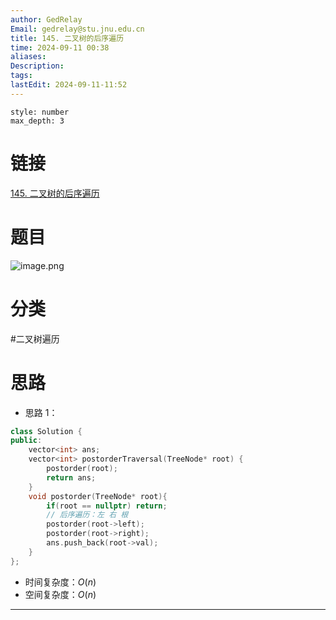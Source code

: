 ```yaml
---
author: GedRelay
Email: gedrelay@stu.jnu.edu.cn
title: 145. 二叉树的后序遍历
time: 2024-09-11 00:38
aliases: 
Description: 
tags: 
lastEdit: 2024-09-11-11:52
---
```


```toc
style: number
max_depth: 3
```

# 链接
[145. 二叉树的后序遍历](https://leetcode.cn/problems/binary-tree-postorder-traversal/) 

# 题目
![image.png](https://ged-pic-bed.oss-cn-guangzhou.aliyuncs.com/img/202409110038235.png)


# 分类
#二叉树遍历 
# 思路
- 思路 1：


```cpp
class Solution {
public:
    vector<int> ans;
    vector<int> postorderTraversal(TreeNode* root) {
        postorder(root);
        return ans;
    }
    void postorder(TreeNode* root){
        if(root == nullptr) return;
        // 后序遍历：左 右 根
        postorder(root->left);
        postorder(root->right);
        ans.push_back(root->val);
    }
};
```


- 时间复杂度：${O\left( n \right)  }$ 
- 空间复杂度：${O\left( n \right)  }$ 


---

